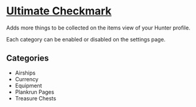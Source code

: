# [Ultimate Checkmark](https://www.mousehuntgame.com/preferences.php?tab=mousehunt-improved-settings#mousehunt-improved-settings-feature-ultimate-checkmark-categories)

Adds more things to be collected on the items view of your Hunter profile.

Each category can be enabled or disabled on the settings page.

## Categories

- Airships
- Currency
- Equipment
- Plankrun Pages
- Treasure Chests
